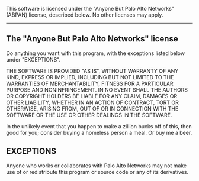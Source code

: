 This software is licensed under the "Anyone But Palo Alto Networks" (ABPAN) license, described below. No other licenses may apply.

--------------------------------------------
The "Anyone But Palo Alto Networks" license
--------------------------------------------

Do anything you want with this program, with the exceptions listed below under "EXCEPTIONS".

THE SOFTWARE IS PROVIDED "AS IS", WITHOUT WARRANTY OF ANY KIND, EXPRESS OR IMPLIED, INCLUDING BUT NOT LIMITED TO THE WARRANTIES OF MERCHANTABILITY, FITNESS FOR A PARTICULAR PURPOSE AND NONINFRINGEMENT. IN NO EVENT SHALL THE AUTHORS OR COPYRIGHT HOLDERS BE LIABLE FOR ANY CLAIM, DAMAGES OR OTHER LIABILITY, WHETHER IN AN ACTION OF CONTRACT, TORT OR OTHERWISE, ARISING FROM, OUT OF OR IN CONNECTION WITH THE SOFTWARE OR THE USE OR OTHER DEALINGS IN THE SOFTWARE.

In the unlikely event that you happen to make a zillion bucks off of this, then good for you; consider buying a homeless person a meal. Or buy me a beer.


EXCEPTIONS
----------

Anyone who works or collaborates with Palo Alto Networks may not make use of or redistribute this program or source code or any of its derivatives.
